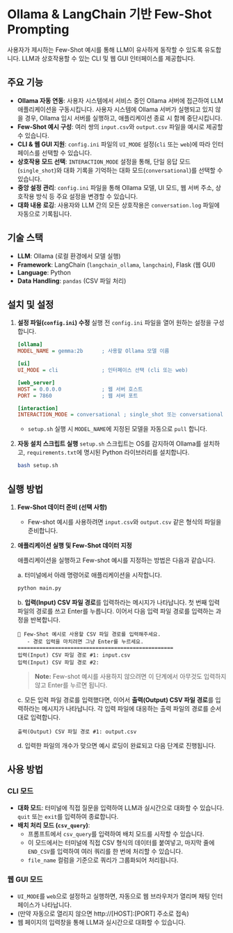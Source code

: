 # Ollama & LangChain 기반 Few-Shot Prompting 

사용자가 제시하는 Few-Shot 예시를 통해 LLM이 유사하게 동작할 수 있도록 유도합니다. LLM과 상호작용할 수 있는 CLI 및 웹 GUI 인터페이스를 제공합니다.

## 주요 기능

- **Ollama 자동 연동**: 사용자 시스템에서 서비스 중인 Ollama 서버에 접근하여 LLM 애플리케이션을 구동시킵니다. 사용자 시스템에 Ollama 서버가 실행되고 있지 않을 경우, Ollama 임시 서버를 실행하고, 애플리케이션 종료 시 함께 중단시킵니다.
- **Few-Shot 예시 구성**: 여러 쌍의 `input.csv`와 `output.csv` 파일을 예시로 제공할 수 있습니다.
- **CLI & 웹 GUI 지원**: `config.ini` 파일의 `UI_MODE` 설정(`cli` 또는 `web`)에 따라 인터페이스를 선택할 수 있습니다.
- **상호작용 모드 선택**: `INTERACTION_MODE` 설정을 통해, 단일 응답 모드(`single_shot`)와 대화 기록을 기억하는 대화 모드(`conversational`)를 선택할 수 있습니다.
- **중앙 설정 관리**: `config.ini` 파일을 통해 Ollama 모델, UI 모드, 웹 서버 주소, 상호작용 방식 등 주요 설정을 변경할 수 있습니다.
- **대화 내용 로깅**: 사용자와 LLM 간의 모든 상호작용은 `conversation.log` 파일에 자동으로 기록됩니다.

## 기술 스택

- **LLM**: Ollama (로컬 환경에서 모델 실행)
- **Framework**: LangChain (`langchain_ollama`, `langchain`), Flask (웹 GUI)
- **Language**: Python
- **Data Handling**: `pandas` (CSV 파일 처리)

## 설치 및 설정

1.  **설정 파일(`config.ini`) 수정**
    실행 전 `config.ini` 파일을 열어 원하는 설정을 구성합니다.

    ```ini
    [ollama]
    MODEL_NAME = gemma:2b      ; 사용할 Ollama 모델 이름
    
    [ui]
    UI_MODE = cli              ; 인터페이스 선택 (cli 또는 web)
    
    [web_server]
    HOST = 0.0.0.0             ; 웹 서버 호스트
    PORT = 7860                ; 웹 서버 포트
    
    [interaction]
    INTERACTION_MODE = conversational ; single_shot 또는 conversational
    ```
    - `setup.sh` 실행 시 `MODEL_NAME`에 지정된 모델을 자동으로 `pull` 합니다.

2.  **자동 설치 스크립트 실행**
    `setup.sh` 스크립트는 OS를 감지하여 Ollama를 설치하고, `requirements.txt`에 명시된 Python 라이브러리를 설치합니다.

    ```bash
    bash setup.sh
    ```

## 실행 방법

1.  **Few-Shot 데이터 준비 (선택 사항)**
    - Few-shot 예시를 사용하려면 `input.csv`와 `output.csv` 같은 형식의 파일을 준비합니다.

2.  **애플리케이션 실행 및 Few-Shot 데이터 지정**
    
    애플리케이션을 실행하고 Few-shot 예시를 지정하는 방법은 다음과 같습니다.

    a. 터미널에서 아래 명령어로 애플리케이션을 시작합니다.
    ```bash
    python main.py
    ```

    b. **입력(Input) CSV 파일 경로**를 입력하라는 메시지가 나타납니다. 첫 번째 입력 파일의 경로를 쓰고 Enter를 누릅니다. 이어서 다음 입력 파일 경로를 입력하는 과정을 반복합니다.
    ```
    🤖 Few-Shot 예시로 사용할 CSV 파일 경로를 입력해주세요.
       - 경로 입력을 마치려면 그냥 Enter를 누르세요.
    ==================================================
    입력(Input) CSV 파일 경로 #1: input.csv
    입력(Input) CSV 파일 경로 #2: 
    ```
    > **Note:** Few-shot 예시를 사용하지 않으려면 이 단계에서 아무것도 입력하지 않고 Enter를 누르면 됩니다.

    c. 모든 입력 파일 경로를 입력했다면, 이어서 **출력(Output) CSV 파일 경로**를 입력하라는 메시지가 나타납니다. 각 입력 파일에 대응하는 출력 파일의 경로를 순서대로 입력합니다.
    ```
    출력(Output) CSV 파일 경로 #1: output.csv
    ```

    d. 입력한 파일의 개수가 맞으면 예시 로딩이 완료되고 다음 단계로 진행됩니다.

## 사용 방법

### CLI 모드

- **대화 모드**: 터미널에 직접 질문을 입력하여 LLM과 실시간으로 대화할 수 있습니다. `quit` 또는 `exit`를 입력하여 종료합니다.
- **배치 처리 모드 (`csv_query`)**:
    - 프롬프트에서 `csv_query`를 입력하여 배치 모드를 시작할 수 있습니다.
    - 이 모드에서는 터미널에 직접 CSV 형식의 데이터를 붙여넣고, 마지막 줄에 `END_CSV`를 입력하여 여러 쿼리를 한 번에 처리할 수 있습니다.
    - `file_name` 컬럼을 기준으로 쿼리가 그룹화되어 처리됩니다.

### 웹 GUI 모드

- `UI_MODE`를 `web`으로 설정하고 실행하면, 자동으로 웹 브라우저가 열리며 채팅 인터페이스가 나타납니다.
- (만약 자동으로 열리지 않으면 http://[HOST]:[PORT] 주소로 접속)
- 웹 페이지의 입력창을 통해 LLM과 실시간으로 대화할 수 있습니다.
